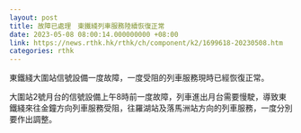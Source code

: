```yaml
---
layout: post
title: 故障已處理　東鐵綫列車服務陸續恢復正常
date: 2023-05-08 08:00:14.000000000 +08:00
link: https://news.rthk.hk/rthk/ch/component/k2/1699618-20230508.htm
categories: rthk
---
```


東鐵綫大圍站信號設備一度故障，一度受阻的列車服務現時已經恢復正常。

大圍站2號月台的信號設備上午8時前一度故障，列車進出月台需要慢駛，導致東鐵綫來往金鐘方向列車服務受阻，往羅湖站及落馬洲站方向的列車服務，一度分別要作出調整。
